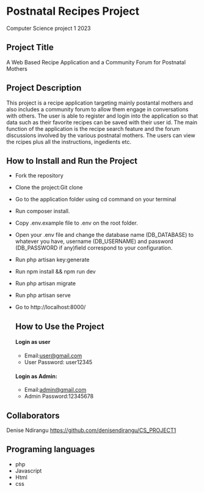 # Postnatal Recipes Project
Computer Science project 1 2023

## Project Title
A Web Based Recipe Application and a Community Forum for Postnatal Mothers

## Project Description
 This project is a recipe  application targeting mainly postantal mothers and also includes a community forum to allow them engage in conversations with others. The user is able to register and login into the application so that data such as their favorite recipes can be saved with their user id. The main function of the application is the recipe search feature and the forum discussions involved by the various postnatal mothers. The users can view the rcipes plus all the instructions, ingedients etc.

 ## How to Install and Run the Project
 - Fork the repository
 - Clone the project:Git clone
 - Go to the application folder using cd command on your terminal
 - Run composer install.
 - Copy .env.example file to .env on the root folder.
 - Open your .env file and change the database name (DB_DATABASE) to whatever you have, username (DB_USERNAME) and password (DB_PASSWORD 
 if any)field correspond to your configuration. 
- Run php artisan key:generate
- Run npm install && npm run dev
- Run php artisan migrate
- Run php artisan serve
- Go to http://localhost:8000/
  
  ## How to Use the Project
  #### Login as user
  - Email:user@gmail.com
  - User Password: user12345
  #### Login as Admin:
  - Email:admin@gmail.com
  - Admin Password:12345678

## Collaborators
Denise Ndirangu https://github.com/denisendirangu/CS_PROJECT1

## Programing languages
- php
- Javascript
- Html
- css

